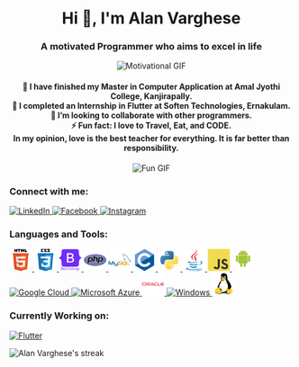 <h1 align="center">Hi 👋, I'm Alan Varghese</h1>
<h3 align="center">A motivated Programmer who aims to excel in life</h3>

<p align="center">
  <img width="500" src="https://giphy.com/gifs/SWoSkN6DxTszqIKEqv.gif" alt="Motivational GIF">
</p>

<h4 align="center">
  🔭 I have finished my Master in Computer Application at Amal Jyothi College, Kanjirapally.<br>
  🌱 I completed an Internship in Flutter at Soften Technologies, Ernakulam.<br>
  👯 I’m looking to collaborate with other programmers.<br>
  ⚡️ Fun fact: I love to Travel, Eat, and CODE.<br>
  In my opinion, love is the best teacher for everything. It is far better than responsibility.
</h4>

<p align="center">
  <img src="https://i.gifer.com/HaD1.gif" alt="Fun GIF">
</p>

<h3 align="left">Connect with me:</h3>
<p align="left">
  <a href="https://www.linkedin.com/in/alan-varghese-k" target="_blank">
    <img src="https://raw.githubusercontent.com/rahuldkjain/github-profile-readme-generator/master/src/images/icons/Social/linked-in-alt.svg" alt="LinkedIn" height="30" width="40"/>
  </a>
  <a href="https://fb.com/alan.varghese.7169" target="_blank">
    <img src="https://raw.githubusercontent.com/rahuldkjain/github-profile-readme-generator/master/src/images/icons/Social/facebook.svg" alt="Facebook" height="30" width="40"/>
  </a>
  <a href="https://instagram.com/alan_._varghese" target="_blank">
    <img src="https://raw.githubusercontent.com/rahuldkjain/github-profile-readme-generator/master/src/images/icons/Social/instagram.svg" alt="Instagram" height="30" width="40"/>
  </a>
</p>

<h3 align="left">Languages and Tools:</h3>
<p align="left">
  <a href="https://www.w3.org/html/" target="_blank">
    <img src="https://raw.githubusercontent.com/devicons/devicon/master/icons/html5/html5-original-wordmark.svg" alt="HTML5" width="40" height="40"/>
  </a>
  <a href="https://www.w3schools.com/css/" target="_blank">
    <img src="https://raw.githubusercontent.com/devicons/devicon/master/icons/css3/css3-original-wordmark.svg" alt="CSS3" width="40" height="40"/>
  </a>
  <a href="https://getbootstrap.com" target="_blank">
    <img src="https://raw.githubusercontent.com/devicons/devicon/master/icons/bootstrap/bootstrap-plain-wordmark.svg" alt="Bootstrap" width="40" height="40"/>
  </a>
  <a href="https://www.php.net" target="_blank">
    <img src="https://raw.githubusercontent.com/devicons/devicon/master/icons/php/php-original.svg" alt="PHP" width="40" height="40"/>
  </a>
  <a href="https://www.mysql.com/" target="_blank">
    <img src="https://raw.githubusercontent.com/devicons/devicon/master/icons/mysql/mysql-original-wordmark.svg" alt="MySQL" width="40" height="40"/>
  </a>
  <a href="https://www.cprogramming.com/" target="_blank">
    <img src="https://raw.githubusercontent.com/devicons/devicon/master/icons/c/c-original.svg" alt="C" width="40" height="40"/>
  </a>
  <a href="https://www.python.org" target="_blank">
    <img src="https://raw.githubusercontent.com/devicons/devicon/master/icons/python/python-original.svg" alt="Python" width="40" height="40"/>
  </a>
  <a href="https://www.java.com" target="_blank">
    <img src="https://raw.githubusercontent.com/devicons/devicon/master/icons/java/java-original.svg" alt="Java" width="40" height="40"/>
  </a>
  <a href="https://developer.mozilla.org/en-US/docs/Web/JavaScript" target="_blank">
    <img src="https://raw.githubusercontent.com/devicons/devicon/master/icons/javascript/javascript-original.svg" alt="JavaScript" width="40" height="40"/>
  </a>
  <a href="https://developer.android.com" target="_blank">
    <img src="https://raw.githubusercontent.com/devicons/devicon/master/icons/android/android-original-wordmark.svg" alt="Android" width="40" height="40"/>
  </a>
  <a href="https://cloud.google.com" target="_blank">
    <img src="https://www.vectorlogo.zone/logos/google_cloud/google_cloud-icon.svg" alt="Google Cloud" width="40" height="40"/>
  </a>
  <a href="https://azure.microsoft.com" target="_blank">
    <img src="https://www.egovaleo.it/wp-content/uploads/2023/10/logo-c-sharp-1.png" alt="Microsoft Azure" width="40" height="40"/>
  </a>
  <a href="https://www.oracle.com/" target="_blank">
    <img src="https://raw.githubusercontent.com/devicons/devicon/master/icons/oracle/oracle-original.svg" alt="Oracle" width="40" height="40"/>
  </a>
  <a href="https://www.microsoft.com/en-in/windows" target="_blank">
    <img src="https://encrypted-tbn0.gstatic.com/images?q=tbn:ANd9GcR4EbhJp8Wl_8Mm-DeQYCH0ykm4X-nQdPC17A&s" alt="Windows" width="40" height="40"/>
  </a>
  <a href="https://www.linux.org/" target="_blank">
    <img src="https://raw.githubusercontent.com/devicons/devicon/master/icons/linux/linux-original.svg" alt="Linux" width="40" height="40"/>
  </a>
</p>

<h3 align="left">Currently Working on:</h3>
<p align="left">
  <a href="https://flutter.dev/" target="_blank">
    <img src="https://cdn.prod.website-files.com/5f841209f4e71b2d70034471/6078b650748b8558d46ffb7f_Flutter%20app%20development.png" alt="Flutter" width="450" height="250"/>
  </a>
</p>

<p align="left">
  <img title="🔥 Get streak stats for your profile at git.io/streak-stats" alt="Alan Varghese's streak" src="https://github-readme-streak-stats.herokuapp.com/?user=allensphilip&theme=black-ice&hide_border=true&stroke=0000&background=060A0CD0"/>
</p>

<p align="right">
  <img alt="" src="https://github-readme-stats.vercel.app/api/top-langs/?username=alanvarghese52&langs_count=8&count_private=true&layout=compact&theme=react&hide_border=true&bg_color=0D1117"/>
</p>
